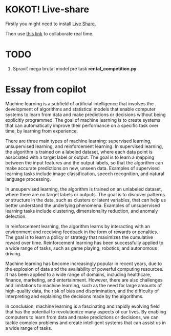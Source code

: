 #  KOKOT! Live-share
Firstly you might need to install [Live Share](https://marketplace.visualstudio.com/items?itemName=MS-vsliveshare.vsliveshare).

Then use [this link](https://prod.liveshare.vsengsaas.visualstudio.com/join?6C4A3CDE6450D4BF1C62A05E0BD79ABE3E64) to collaborate real time.

# TODO 
1. Spraviť mega brutal model pre task __rental_competition.py__

# Essay from copilot

Machine learning is a subfield of artificial intelligence that involves the development of algorithms and statistical models that enable computer systems to learn from data and make predictions or decisions without being explicitly programmed. The goal of machine learning is to create systems that can automatically improve their performance on a specific task over time, by learning from experience.

There are three main types of machine learning: supervised learning, unsupervised learning, and reinforcement learning. In supervised learning, the algorithm is trained on a labeled dataset, where each data point is associated with a target label or output. The goal is to learn a mapping between the input features and the output labels, so that the algorithm can make accurate predictions on new, unseen data. Examples of supervised learning tasks include image classification, speech recognition, and natural language processing.

In unsupervised learning, the algorithm is trained on an unlabeled dataset, where there are no target labels or outputs. The goal is to discover patterns or structure in the data, such as clusters or latent variables, that can help us better understand the underlying phenomena. Examples of unsupervised learning tasks include clustering, dimensionality reduction, and anomaly detection.

In reinforcement learning, the algorithm learns by interacting with an environment and receiving feedback in the form of rewards or penalties. The goal is to learn a policy or strategy that maximizes the cumulative reward over time. Reinforcement learning has been successfully applied to a wide range of tasks, such as game playing, robotics, and autonomous driving.

Machine learning has become increasingly popular in recent years, due to the explosion of data and the availability of powerful computing resources. It has been applied to a wide range of domains, including healthcare, finance, marketing, and entertainment. However, there are also challenges and limitations to machine learning, such as the need for large amounts of high-quality data, the risk of bias and discrimination, and the difficulty of interpreting and explaining the decisions made by the algorithms.

In conclusion, machine learning is a fascinating and rapidly evolving field that has the potential to revolutionize many aspects of our lives. By enabling computers to learn from data and make predictions or decisions, we can tackle complex problems and create intelligent systems that can assist us in a wide range of tasks.